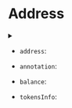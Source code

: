 # Address

<details>
<summary></summary>

- `address`:

</details>

- `address`:
  
- `annotation`:
  
- `balance`:
  
- `tokensInfo`: